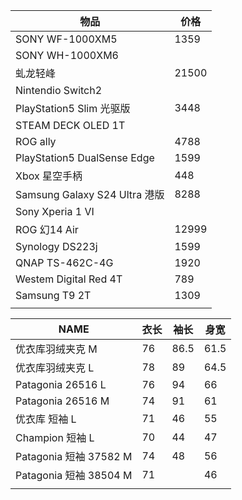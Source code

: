 | 物品                          | 价格  |
| ----------------------------- | ----- |
| SONY WF-1000XM5               | 1359  |
| SONY WH-1000XM6               |       |
| 虬龙轻峰                      | 21500 |
| Nintendio Switch2             |       |
| PlayStation5 Slim 光驱版      | 3448  |
| STEAM DECK OLED 1T            |       |
| ROG ally                      | 4788  |
| PlayStation5 DualSense Edge   | 1599  |
| Xbox 星空手柄                 | 448   |
| Samsung Galaxy S24 Ultra 港版 | 8288  |
| Sony Xperia 1 VI              |       |
| ROG 幻14 Air                  | 12999 |
| Synology DS223j               | 1599  |
| QNAP TS-462C-4G               | 1920  |
| Westem Digital Red 4T         | 789   |
| Samsung T9 2T                 | 1309  |
|                               |       |


| NAME                 | 衣长  | 袖长   | 身宽   |
| -------------------- | --- | ---- | ---- |
| 优衣库羽绒夹克 M            | 76  | 86.5 | 61.5 |
| 优衣库羽绒夹克 L            | 78  | 89   | 64.5 |
| Patagonia 26516 L    | 76  | 94   | 66   |
| Patagonia 26516 M    | 74  | 91   | 61   |
| 优衣库 短袖 L             | 71  | 46   | 55   |
| Champion 短袖 L        | 70  | 44   | 47   |
| Patagonia 短袖 37582 M | 74  | 48   | 56   |
| Patagonia 短袖 38504 M | 71  |      | 46   |
|                      |     |      |      |
